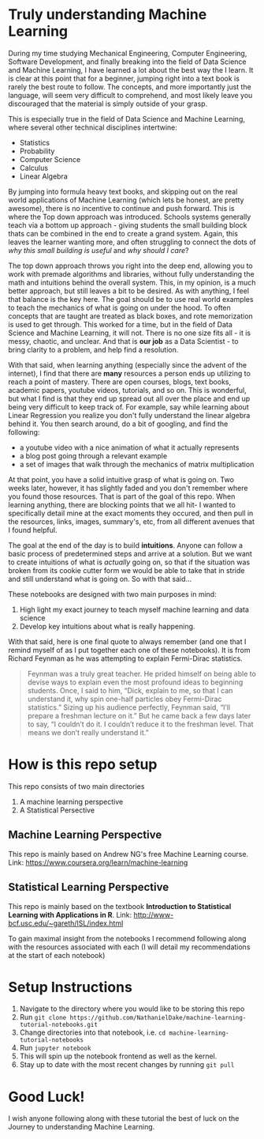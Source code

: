 # Truly understanding Machine Learning
During my time studying Mechanical Engineering, Computer Engineering, Software Development, and finally breaking into the field of Data Science and Machine Learning, I have learned a lot about the best way the I learn. It is clear at this point that for a beginner, jumping right into a text book is rarely the best route to follow. The concepts, and more importantly just the language, will seem very difficult to comprehend, and most likely leave you discouraged that the material is simply outside of your grasp.

This is especially true in the field of Data Science and Machine Learning, where several other technical disciplines intertwine:
- Statistics
- Probability
- Computer Science
- Calculus
- Linear Algebra

By jumping into formula heavy text books, and skipping out on the real world applications of Machine Learning (which lets be honest, are pretty awesome), there is no incentive to continue and push forward. This is where the Top down approach was introduced. Schools systems generally teach via a bottom up approach - giving students the small building block thats can be combined in the end to create a grand system. Again, this leaves the learner wanting more, and often struggling to connect the dots of *why this small building is useful* and *why should I care*?

The top down approach throws you right into the deep end, allowing you to work with premade algorithms and libraries, without fully understanding the math and intuitions behind the overall system. This, in my opinion, is a much better approach, but still leaves a bit to be desired. As with anything, I feel that balance is the key here. The goal should be to use real world examples to teach the mechanics of what is going on under the hood. To often concepts that are taught are treated as black boxes, and rote memorization is used to get through. This worked for a time, but in the field of Data Science and Machine Learning, it will not. There is no one size fits all - it is messy, chaotic, and unclear. And that is **our job** as a Data Scientist - to bring clarity to a problem, and help find a resolution.

With that said, when learning anything (especially since the advent of the internet), I find that there are **many** resources a person ends up utilizing to reach a point of mastery. There are open courses, blogs, text books, academic papers, youtube videos, tutorials, and so on. This is wonderful, but what I find is that they end up spread out all over the place and end up being very difficult to keep track of. For example, say while learning about Linear Regression you realize you don't fully understand the linear algebra behind it. You then search around, do a bit of googling, and find the following: 
- a youtube video with a nice animation of what it actually represents
- a blog post going through a relevant example
- a set of images that walk through the mechanics of matrix multiplication

At that point, you have a solid intuitive grasp of what is going on. Two weeks later, however, it has slightly faded and you don't remember where you found those resources. That is part of the goal of this repo. When learning anything, there are blocking points that we all hit- I wanted to specifically detail mine at the exact moments they occured, and then pull in the resources, links, images, summary's, etc, from all different avenues that I found helpful.

The goal at the end of the day is to build **intuitions**. Anyone can follow a basic process of predetermined steps and arrive at a solution. But we want to create intuitions of what is *actually* going on, so that if the situation was broken from its cookie cutter form we would be able to take that in stride and still understand what is going on. So with that said...


These notebooks are designed with two main purposes in mind:
1. High light my exact journey to teach myself machine learning and data science
2. Develop key intuitions about what is really happening. 

With that said, here is one final quote to always remember (and one that I remind myself of as I put together each one of these notebooks). It is from Richard Feynman as he was attempting to explain Fermi-Dirac statistics.

> Feynman was a truly great teacher. He prided himself on being able to devise ways to explain even the most profound ideas to beginning students. Once, I said to him, “Dick, explain to me, so that I can understand it, why spin one-half particles obey Fermi-Dirac statistics.” Sizing up his audience perfectly, Feynman said, “I’ll prepare a freshman lecture on it.” But he came back a few days later to say, “I couldn’t do it. I couldn’t reduce it to the freshman level. That means we don’t really understand it.”

# How is this repo setup
This repo consists of two main directories
1. A machine learning perspective
2. A Statistical Persective

## Machine Learning Perspective
This repo is mainly based on Andrew NG's free Machine Learning course.
Link: https://www.coursera.org/learn/machine-learning

## Statistical Learning Perspective
This repo is mainly based on the textbook **Introduction to Statistical Learning with Applications in R**. 
Link: http://www-bcf.usc.edu/~gareth/ISL/index.html

To gain maximal insight from the notebooks I recommend following along with the resources associated with each (I will detail my recommendations at the start of each notebook)


# Setup Instructions
1. Navigate to the directory where you would like to be storing this repo
2. Run `git clone https://github.com/NathanielDake/machine-learning-tutorial-notebooks.git` 
3. Change directories into that notebook, i.e. `cd machine-learning-tutorial-notebooks`
4. Run `jupyter notebook`
5. This will spin up the notebook frontend as well as the kernel. 
6. Stay up to date with the most recent changes by running `git pull`

# Good Luck!
I wish anyone following along with these tutorial the best of luck on the Journey to understanding Machine Learning.
